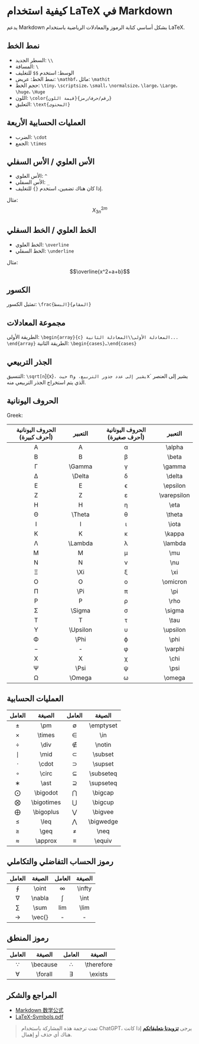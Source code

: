 # كيفية استخدام LaTeX في Markdown

يدعم Markdown بشكل أساسي كتابة الرموز والمعادلات الرياضية باستخدام LaTeX.

## نمط الخط

- السطر الجديد: `\\`
- المسافة: `\`
- الوسط: استخدم `$$` للتغليف
- نمط الخط: عريض: `\mathbf`، مائل: `\mathit`
- حجم الخط: `\tiny`، `\scriptsize`، `\small`، `\normalsize`، `\large`، `\Large`، `\huge`، `\Huge`
- اللون: `\color{قيمة اللون}{رقم/حرف/رمز}`
- التعليق: `\text{المحتوى}`

## العمليات الحسابية الأربعة

- الضرب: `\cdot`
- الجمع: `\times`

## الأس العلوي / الأس السفلي

- الأس العلوي: `^`
- الأس السفلي: `_`
- إذا كان هناك تضمين، استخدم `{}` للتغليف.

مثال: $$X^{2m}_{3n}$$

## الخط العلوي / الخط السفلي

- الخط العلوي: `\overline`
- الخط السفلي: `\underline`

مثال: $$\overline{x^2+a+b}$$

## الكسور

تمثيل الكسور: `\frac{البسط}{المقام}`

## مجموعة المعادلات

الطريقة الأولى: `\begin{array}{c} المعادلة الأولى\\المعادلة الثانية... \end{array}`
الطريقة الثانية: `\begin{cases}…\end{cases}`

## الجذر التربيعي

التنسيق: `\sqrt[n`]{x}`، حيث `n` يشير إلى عدد جذور التربيع، و `x` يشير إلى العنصر الذي يتم استخراج الجذر التربيعي منه.

## الحروف اليونانية

Greek:

| الحروف اليونانية (أحرف كبيرة) | التعبير | الحروف اليونانية (أحرف صغيرة) | التعبير |
| :---------------------------: | :-----: | :---------------------------: | :------: |
|               A               |    A    |                α                |  \alpha  |
|               B               |    B    |                β                |  \beta   |
|               Γ               |  \Gamma |                γ                |  \gamma  |
|               Δ               |  \Delta |                δ                |  \delta  |
|               E               |    E    |                ϵ                | \epsilon |
|               Z               |    Z    |                ε                | \varepsilon |
|               H               |    H    |                η                |   \eta   |
|               Θ               |  \Theta |                θ                |  \theta  |
|               I               |    I    |                ι                |   \iota  |
|               K               |    K    |                κ                |  \kappa  |
|               Λ               | \Lambda |                λ                | \lambda |
|               M               |    M    |                μ                |   \mu   |
|               N               |    N    |                ν                |   \nu   |
|               Ξ               |   \Xi   |                ξ                |   \xi   |
|               O               |    O    |                ο                | \omicron |
|               Π               |   \Pi   |                π                |   \pi   |
|               P               |    P    |                ρ                |   \rho  |
|               Σ               |  \Sigma |                σ                |  \sigma |
|               T               |    T    |                τ                |   \tau  |
|               Υ               | \Upsilon |                υ                | \upsilon |
|               Φ               |   \Phi  |                ϕ                |   \phi  |
|               −               |    -    |                φ                | \varphi |
|               X               |    X    |                χ                |   \chi  |
|               Ψ               |   \Psi  |                ψ                |   \psi  |
|               Ω               |  \Omega |                ω                |  \omega |

## العمليات الحسابية

| العامل | الصيغة | العامل | الصيغة |
| :----: | :--------: | :----: | :-------: |
|   ±    |    \pm     |   ∅    | \emptyset |
|   ×    |   \times   |   ∈    |    \in    |
|   ÷    |    \div    |   ∉    |  \notin   |
|   ∣    |    \mid    |   ⊂    |  \subset  |
|   ⋅    |   \cdot    |   ⊃    |  \supset  |
|   ∘    |   \circ    |   ⊆    | \subseteq |
|   ∗    |    \ast    |   ⊇    | \supseteq |
|   ⨀    |  \bigodot  |   ⋂    |  \bigcap  |
|   ⨂    | \bigotimes |   ⋃    |  \bigcup  |
|   ⨁    | \bigoplus  |   ⋁    |  \bigvee  |
|   ≤    |    \leq    |   ⋀    | \bigwedge |
|   ≥    |    \geq    |   ≠    |   \neq    |
|   ≈    |  \approx   |   ≡    |  \equiv   |

## رموز الحساب التفاضلي والتكاملي

| العامل | الصيغة | العامل | الصيغة |
| :----: | :----: | :----: | :----: |
|   ∮    | \oint  |   ∞    | \infty |
|   ∇    | \nabla |   ∫    |  \int  |
|   ∑    |  \sum  |  lim   |  \lim  |
|   →    | \vec{} |   -    |   -    |

## رموز المنطق

| العامل |  الصيغة  | العامل |   الصيغة   |
| :----: | :------: | :----: | :--------: |
|   ∵    | \because |   ∴    | \therefore |
|   ∀    | \forall  |   ∃    |  \exists   |

## المراجع والشكر

- [Markdown 数学公式](https://markdown.budshome.com/formula.html)
- [LaTeX-Symbols.pdf](https://def.fe.up.pt/latex/Symbols.pdf)

> تمت ترجمة هذه المشاركة باستخدام ChatGPT، يرجى [**تزويدنا بتعليقاتكم**](https://github.com/linyuxuanlin/Wiki_MkDocs/issues/new) إذا كانت هناك أي حذف أو إهمال.